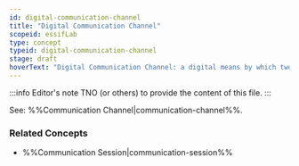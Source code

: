 ```yaml
---
id: digital-communication-channel
title: "Digital Communication Channel"
scopeid: essifLab
type: concept
typeid: digital-communication-channel
stage: draft
hoverText: "Digital Communication Channel: a digital means by which two Digital Actors can exchange messages with one another"
---
```


:::info Editor's note
TNO (or others) to provide the content of this file.
:::

See: %%Communication Channel|communication-channel%%.

### Related Concepts
- %%Communication Session|communication-session%%